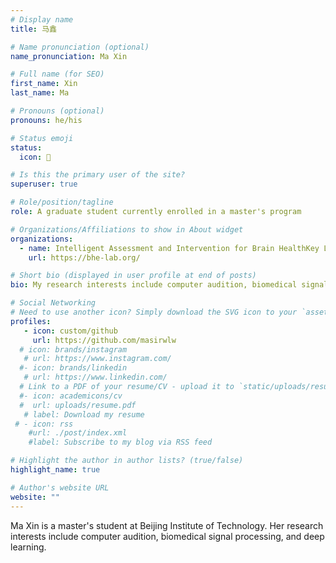 ```yaml
---
# Display name
title: 马鑫

# Name pronunciation (optional)
name_pronunciation: Ma Xin

# Full name (for SEO)
first_name: Xin
last_name: Ma

# Pronouns (optional)
pronouns: he/his

# Status emoji
status:
  icon: 📙

# Is this the primary user of the site?
superuser: true

# Role/position/tagline
role: A graduate student currently enrolled in a master's program

# Organizations/Affiliations to show in About widget
organizations:
  - name: Intelligent Assessment and Intervention for Brain HealthKey Laboratory of the Ministry of Education
    url: https://bhe-lab.org/

# Short bio (displayed in user profile at end of posts)
bio: My research interests include computer audition, biomedical signal processing, deep learning, and more.

# Social Networking
# Need to use another icon? Simply download the SVG icon to your `assets/media/icons/` folder.
profiles:
   - icon: custom/github
     url: https://github.com/masirwlw
  # icon: brands/instagram
   # url: https://www.instagram.com/
  #- icon: brands/linkedin
   # url: https://www.linkedin.com/
  # Link to a PDF of your resume/CV - upload it to `static/uploads/resume.pdf`
  #- icon: academicons/cv
  #  url: uploads/resume.pdf
   # label: Download my resume
 # - icon: rss
    #url: ./post/index.xml
    #label: Subscribe to my blog via RSS feed

# Highlight the author in author lists? (true/false)
highlight_name: true

# Author's website URL
website: ""
---
```

Ma Xin is a master's student at Beijing Institute of Technology. Her research interests include computer audition, biomedical signal processing, and deep learning.
